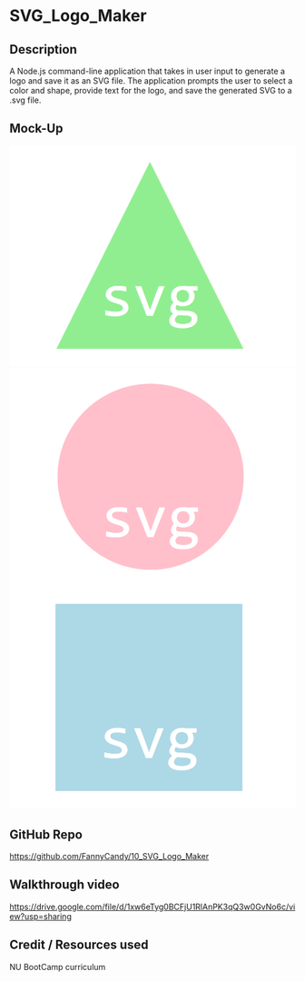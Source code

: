 # SVG_Logo_Maker

## Description
A Node.js command-line application that takes in user input to generate a logo and save it as an SVG file. The application prompts the user to select a color and shape, provide text for the logo, and save the generated SVG to a .svg file.

## Mock-Up
![](./image/Screenshot%201.png)
![](./image/Screenshot%202.png)
![](./image/Screenshot%203.png)

## GitHub Repo
https://github.com/FannyCandy/10_SVG_Logo_Maker

## Walkthrough video
https://drive.google.com/file/d/1xw6eTyg0BCFjU1RlAnPK3qQ3w0GvNo6c/view?usp=sharing

## Credit / Resources used
NU BootCamp curriculum